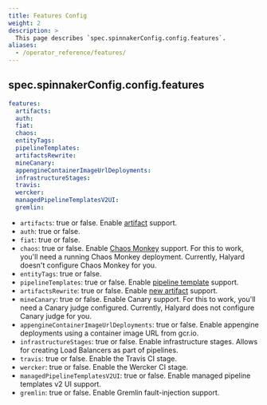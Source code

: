 ```yaml
---
title: Features Config
weight: 2
description: >
  This page describes `spec.spinnakerConfig.config.features`.
aliases:
  - /operator_reference/features/
---
```


## spec.spinnakerConfig.config.features

```yaml
features:
  artifacts:
  auth:
  fiat:
  chaos:
  entityTags:
  pipelineTemplates:
  artifactsRewrite:
  mineCanary:
  appengineContainerImageUrlDeployments:
  infrastructureStages:
  travis:
  wercker:
  managedPipelineTemplatesV2UI:
  gremlin:
```

- `artifacts`: true or false. Enable [artifact](https://spinnaker.io/reference/artifacts/) support.
- `auth`: true or false.
- `fiat`: true or false.
- `chaos`: true or false. Enable [Chaos Monkey](https://github.com/Netflix/chaosmonkey/wiki) support. For this to work, you'll need a running Chaos Monkey deployment. Currently, Halyard doesn't configure Chaos Monkey for you.
- `entityTags`: true or false.
- `pipelineTemplates`: true or false. Enable [pipeline template](https://github.com/spinnaker/dcd-spec) support.
- `artifactsRewrite`: true or false.  Enable [new artifact](https://www.spinnaker.io/reference/artifacts-with-artifactsrewrite/) support.
- `mineCanary`: true or false. Enable Canary support. For this to work, you'll need a Canary judge configured. Currently, Halyard does not configure Canary judge for you.
- `appengineContainerImageUrlDeployments`: true or false. Enable appengine deployments using a container image URL from gcr.io.
- `infrastructureStages`: true or false. Enable infrastructure stages. Allows for creating Load Balancers as part of pipelines.
- `travis`: true or false. Enable the Travis CI stage.
- `wercker`: true or false. Enable the Wercker CI stage.
- `managedPipelineTemplatesV2UI`: true or false. Enable managed pipeline templates v2 UI support.
- `gremlin`: true or false. Enable Gremlin fault-injection support.

